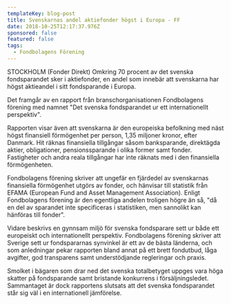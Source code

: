 ```yaml
---
templateKey: blog-post
title: Svenskarnas andel aktiefonder högst i Europa - FF
date: 2018-10-25T12:17:37.976Z
sponsored: false
featured: false
tags:
  - Fondbolagens Förening
---
```

STOCKHOLM (Fonder Direkt) Omkring 70 procent av det svenska fondsparandet sker i aktiefonder, en andel som innebär att svenskarna har högst aktieandel i sitt fondsparande i Europa.

Det framgår av en rapport från branschorganisationen Fondbolagens förening med namnet "Det svenska fondsparandet ur ett internationellt perspektiv".

Rapporten visar även att svenskarna är den europeiska befolkning med näst högst finansiell förmögenhet per person, 1,35 miljoner kronor, efter Danmark. Hit räknas finansiella tillgångar såsom banksparande, direktägda aktier, obligationer, pensionssparande i olika former samt fonder. Fastigheter och andra reala tillgångar har inte räknats med i den finansiella förmögenheten.

Fondbolagens förening skriver att ungefär en fjärdedel av svenskarnas finansiella förmögenhet utgörs av fonder, och hänvisar till statistik från EFAMA (European Fund and Asset Management Association). Enligt Fondbolagens förening är den egentliga andelen troligen högre än så, "då en del av sparandet inte specificeras i statistiken, men sannolikt kan hänföras till fonder".

Vidare beskrivs en gynnsam miljö för svenska fondsparare sett ur både ett europeiskt och internationellt perspektiv. Fondbolagens förening skriver att Sverige sett ur fondspararnas synvinkel är ett av de bästa länderna, och som anledningar pekar rapporten bland annat på ett brett fondutbud, låga avgifter, god transparens samt understödjande regleringar och praxis.

Smolket i bägaren som drar ned det svenska totalbetyget uppges vara höga skatter på fondsparande samt bristande konkurrens i försäljningsledet. Sammantaget är dock rapportens slutsats att det svenska fondsparandet står sig väl i en internationell jämförelse.
